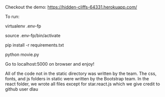 Checkout the demo: https://hidden-cliffs-64331.herokuapp.com/

To run:

virtualenv .env-fp

source .env-fp/bin/activate

pip install -r requirements.txt

python movie.py

Go to localhost:5000 on browser and enjoy!

All of the code not in the static directory was written by the team. The css, fonts, and js folders in static were written by the Bootstrap team. In the react folder, we wrote all files except for star.react.js which we give credit to github user dlau
